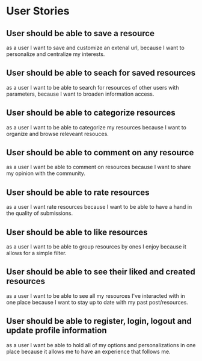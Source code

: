 # User Stories

## User should be able to save a resource

as a user I want to save and customize an extenal url, because I want to 
personalize and centralize my interests.

## User should be able to seach for saved resources

as a user I want to be able to search for resources of other users with 
parameters, because I want to broaden information access.

## User should be able to categorize resources

as a user I want to be able to categorize my resources because I want to 
organize and browse releveant resouces.

## User should be able to comment on any resource

as a user I want be able to comment on resources because I want to share my
opinion with the community.

## User should be able to rate resources

as a user I want rate resources because I want to be able to have a hand in
the quality of submissions.

## User should be able to like resources

as a user I want to be able to group resources by ones I enjoy because it 
allows for a simple filter.

## User should be able to see their liked and created resources

as a user I want to be able to see all my resources I've interacted with in 
one place because I want to stay up to date with my past post/resources.

## User should be able to register, login, logout and update profile information

as a user I want be able to hold all of my options and personalizations
 in one place because it allows me to have an experience that follows me.

